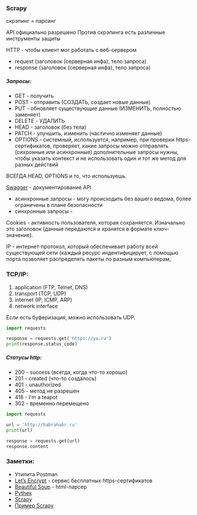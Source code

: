 ### Scrapy

скрэпинг = парсинг

API официально разрешено
Против скрэпинга есть различные инструменты защиты

HTTP - чтобы клиент мог работать с веб-сервером
- request (заголовок (серверная инфа), тело запроса)
- response (заголовок (серверная инфа), тело запроса)


##### Запросы:

- GET - получить
- POST - отправить (СОЗДАТЬ, создает новые данные)
- PUT - обновляет существующие данные (ИЗМЕНИТЬ, полностью заменяет)
- DELETE - УДАЛИТЬ
- HEAD - заголовок (без тела)
- PATCH - улучшить, изменить (частично изменяет данные)
- OPTIONS - системный, используется, например, при проверки https-сертификатов, проверяет, какие запросы можно отправлять (сихронные или асинхронные)
дополнительные запросы нужны, чтобы указать контекст и не использовать один и тот же метод для разных действий

ВСЕГДА HEAD, OPTIONS и то, что используешь.

[Swagger](http://petstore.swagger.io/#/) - документирование API

- асинхронные запросы - могу происходить без вашего ведома, более ограничены в плане безопасности
- синхронные запросы - 

Cookies - активность пользователя, которая сохраняется. Изначально это заголовок (данные передаются и хранятся в формате ключ-значение).

IP - интернет-протокол, который обеспечивает работу всей существующей сети (каждый ресурс индентифицирует, с помощью порта позволяет распределять пакеты по разным компьютерам, 

### TCP/IP:

1. application (FTP, Telnet, DNS)
2. transport (TCP, UDP)
3. internet (IP, ICMP, ARP)
4. network interface

Если есть буферизация, можно использовать UDP.

```python
import requests

response = requests.get('https://ya.ru')
print(response.status_code)
```

##### Статусы http:

- 200 - success (всегда, когда что-то хорошо)
- 201 - created (что-то создалось)
- 401 - unauthorized
- 405 - метод не разрешен
- 418 - I'm a teapot
- 302 - временно перемещено

```python
import requests

url = 'http://habrahabr.ru'
print(url)

response = requests.get(url)
response.content
```

### Заметки:

- Утилита Postman 
- [Let’s Encrypt](https://letsencrypt.org/) - сервис бесплатных https-сертификатов
- [Beautiful Soup](https://www.crummy.com/software/BeautifulSoup/bs4/doc/) - html-парсер
- [Pythex](https://pythex.org/)
- [Scrapy](https://scrapy.org/)
- [Пример Scrapy](https://github.com/mos-polytech/2017/blob/master/code/course8/scrapy_example/spider.py)
